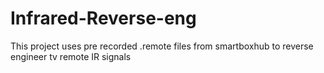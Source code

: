 # Infrared-Reverse-eng

This project uses pre recorded .remote files from smartboxhub to reverse engineer tv remote IR signals
